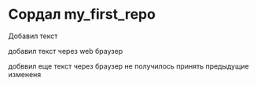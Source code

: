 ﻿# Соpдал my_first_repo

Добавил текст

добавил текст через web браузер

добввил еще текст через браузер
не получилось принять предыдущие измененя

